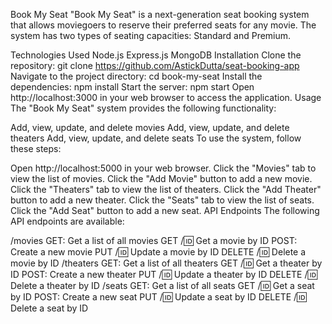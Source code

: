 Book My Seat
"Book My Seat" is a next-generation seat booking system that allows moviegoers to reserve their preferred seats for any movie. The system has two types of seating capacities: Standard and Premium.

Technologies Used
Node.js
Express.js
MongoDB
Installation
Clone the repository: git clone https://github.com/AstickDutta/seat-booking-app 
Navigate to the project directory: cd book-my-seat
Install the dependencies: npm install
Start the server: npm start
Open http://localhost:3000 in your web browser to access the application.
Usage
The "Book My Seat" system provides the following functionality:

Add, view, update, and delete movies
Add, view, update, and delete theaters
Add, view, update, and delete seats
To use the system, follow these steps:

Open http://localhost:5000 in your web browser.
Click the "Movies" tab to view the list of movies.
Click the "Add Movie" button to add a new movie.
Click the "Theaters" tab to view the list of theaters.
Click the "Add Theater" button to add a new theater.
Click the "Seats" tab to view the list of seats.
Click the "Add Seat" button to add a new seat.
API Endpoints
The following API endpoints are available:

/movies
GET: Get a list of all movies
GET /:id: Get a movie by ID
POST: Create a new movie
PUT /:id: Update a movie by ID
DELETE /:id: Delete a movie by ID
/theaters
GET: Get a list of all theaters
GET /:id: Get a theater by ID
POST: Create a new theater
PUT /:id: Update a theater by ID
DELETE /:id: Delete a theater by ID
/seats
GET: Get a list of all seats
GET /:id: Get a seat by ID
POST: Create a new seat
PUT /:id: Update a seat by ID
DELETE /:id: Delete a seat by ID
